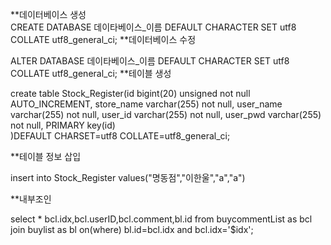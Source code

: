 **데이터베이스 생성  
CREATE DATABASE 데이타베이스_이름 DEFAULT CHARACTER SET utf8 COLLATE utf8_general_ci;
**데이터베이스 수정  

ALTER DATABASE 데이타베이스_이름 DEFAULT CHARACTER SET utf8 COLLATE utf8_general_ci;
**테이블 생성 

create table Stock_Register(id bigint(20) unsigned not null AUTO_INCREMENT,
                            store_name varchar(255) not null,
                            user_name varchar(255) not null,
                            user_id varchar(255) not null,
                            user_pwd varchar(255) not null,
                            PRIMARY key(id)          
                           )DEFAULT CHARSET=utf8 COLLATE=utf8_general_ci;
                           
**테이블 정보 삽입  

insert into Stock_Register values("명동점","이한울","a","a")

**내부조인 

select * bcl.idx,bcl.userID,bcl.comment,bl.id
from buycommentList as bcl
join buylist as bl
on(where) bl.id=bcl.idx and bcl.idx='$idx';
